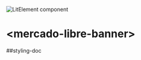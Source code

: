 ![LitElement component](https://img.shields.io/badge/litElement-component-blue.svg)

# \<mercado-libre-banner>

##styling-doc
